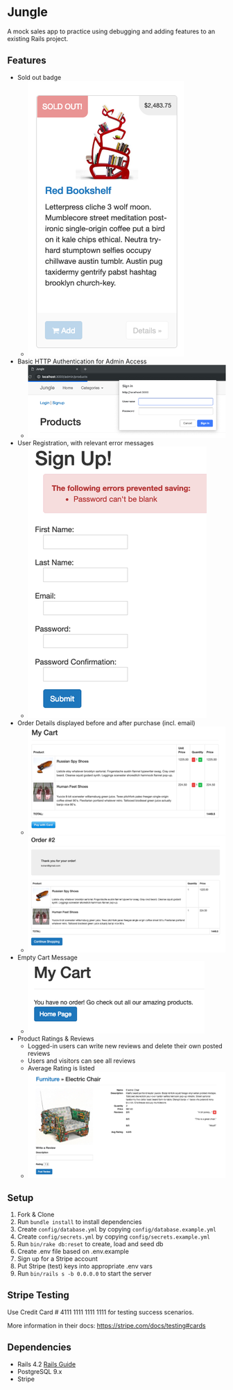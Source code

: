 # Jungle

A mock sales app to practice using debugging and adding features to an existing Rails project.

## Features
* Sold out badge
  * ![Sold out badge](docs/sold-out-badge.png)
* Basic HTTP Authentication for Admin Access
  * ![Basic HTTP Authentication for Admin Access](docs/http-basic-auth.png)
* User Registration, with relevant error messages
  * ![User Registration, with relevant error messages](docs/register-error-msg.png)
* Order Details displayed before and after purchase (incl. email)
  * ![Order Details displayed before purchase (incl. email)](docs/order-details-before.png)
  * ![Order Details displayed after purchase (incl. email)](docs/order-details-after.png)
* Empty Cart Message
  * ![Empty Cart Message](docs/empty-cart-msg.png)
* Product Ratings & Reviews
  * Logged-in users can write new reviews and delete their own posted reviews
  * Users and visitors can see all reviews
  * Average Rating is listed
  * ![Product Ratings & Reviews](docs/product-reviews.png)

## Setup

1. Fork & Clone
2. Run `bundle install` to install dependencies
3. Create `config/database.yml` by copying `config/database.example.yml`
4. Create `config/secrets.yml` by copying `config/secrets.example.yml`
5. Run `bin/rake db:reset` to create, load and seed db
6. Create .env file based on .env.example
7. Sign up for a Stripe account
8. Put Stripe (test) keys into appropriate .env vars
9. Run `bin/rails s -b 0.0.0.0` to start the server

## Stripe Testing

Use Credit Card # 4111 1111 1111 1111 for testing success scenarios.

More information in their docs: <https://stripe.com/docs/testing#cards>

## Dependencies

* Rails 4.2 [Rails Guide](http://guides.rubyonrails.org/v4.2/)
* PostgreSQL 9.x
* Stripe

